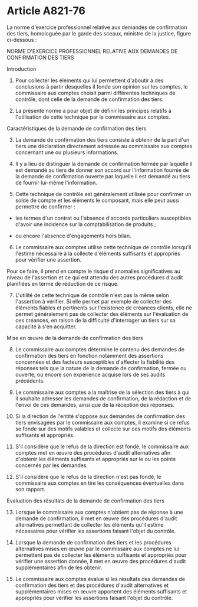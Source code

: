 # Article A821-76

La norme d'exercice professionnel relative aux demandes de confirmation des tiers, homologuée par le garde des sceaux, ministre de la justice, figure ci-dessous :

NORME D'EXERCICE PROFESSIONNEL RELATIVE AUX DEMANDES DE CONFIRMATION DES TIERS

Introduction

1. Pour collecter les éléments qui lui permettent d'aboutir à des conclusions à partir desquelles il fonde son opinion sur les comptes, le commissaire aux comptes choisit parmi différentes techniques de contrôle, dont celle de la demande de confirmation des tiers.

1. La présente norme a pour objet de définir les principes relatifs à l'utilisation de cette technique par le commissaire aux comptes.

Caractéristiques de la demande de confirmation des tiers

3. La demande de confirmation des tiers consiste à obtenir de la part d'un tiers une déclaration directement adressée au commissaire aux comptes concernant une ou plusieurs informations.

1. Il y a lieu de distinguer la demande de confirmation fermée par laquelle il est demandé au tiers de donner son accord sur l'information fournie de la demande de confirmation ouverte par laquelle il est demandé au tiers de fournir lui-même l'information.

1. Cette technique de contrôle est généralement utilisée pour confirmer un solde de compte et les éléments le composant, mais elle peut aussi permettre de confirmer :

- les termes d'un contrat ou l'absence d'accords particuliers susceptibles d'avoir une incidence sur la comptabilisation de produits ;

- ou encore l'absence d'engagements hors bilan.

6. Le commissaire aux comptes utilise cette technique de contrôle lorsqu'il l'estime nécessaire à la collecte d'éléments suffisants et appropriés pour vérifier une assertion.

Pour ce faire, il prend en compte le risque d'anomalies significatives au niveau de l'assertion et ce qui est attendu des autres procédures d'audit planifiées en terme de réduction de ce risque.

7. L'utilité de cette technique de contrôle n'est pas la même selon l'assertion à vérifier. Si elle permet par exemple de collecter des éléments fiables et pertinents sur l'existence de créances clients, elle ne permet généralement pas de collecter des éléments sur l'évaluation de ces créances, en raison de la difficulté d'interroger un tiers sur sa capacité à s'en acquitter.

Mise en œuvre de la demande de confirmation des tiers

8. Le commissaire aux comptes détermine le contenu des demandes de confirmation des tiers en fonction notamment des assertions concernées et des facteurs susceptibles d'affecter la fiabilité des réponses tels que la nature de la demande de confirmation, fermée ou ouverte, ou encore son expérience acquise lors de ses audits précédents.

1. Le commissaire aux comptes a la maîtrise de la sélection des tiers à qui il souhaite adresser les demandes de confirmation, de la rédaction et de l'envoi de ces demandes, ainsi que de la réception des réponses.

1. Si la direction de l'entité s'oppose aux demandes de confirmation des tiers envisagées par le commissaire aux comptes, il examine si ce refus se fonde sur des motifs valables et collecte sur ces motifs des éléments suffisants et appropriés.

1. S'il considère que le refus de la direction est fondé, le commissaire aux comptes met en œuvre des procédures d'audit alternatives afin d'obtenir les éléments suffisants et appropriés sur le ou les points concernés par les demandes.

1. S'il considère que le refus de la direction n'est pas fondé, le commissaire aux comptes en tire les conséquences éventuelles dans son rapport.

Evaluation des résultats de la demande de confirmation des tiers

13. Lorsque le commissaire aux comptes n'obtient pas de réponse à une demande de confirmation, il met en œuvre des procédures d'audit alternatives permettant de collecter les éléments qu'il estime nécessaires pour vérifier les assertions faisant l'objet du contrôle.

01. Lorsque la demande de confirmation des tiers et les procédures alternatives mises en œuvre par le commissaire aux comptes ne lui permettent pas de collecter les éléments suffisants et appropriés pour vérifier une assertion donnée, il met en œuvre des procédures d'audit supplémentaires afin de les obtenir.

01. Le commissaire aux comptes évalue si les résultats des demandes de confirmation des tiers et des procédures d'audit alternatives et supplémentaires mises en œuvre apportent des éléments suffisants et appropriés pour vérifier les assertions faisant l'objet du contrôle.
